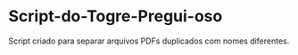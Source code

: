 # Script-do-Togre-Pregui-oso
Script criado para separar arquivos PDFs duplicados com nomes diferentes.
